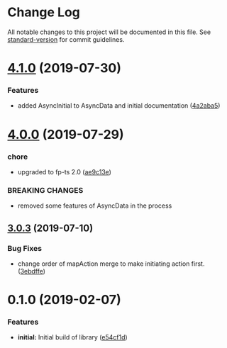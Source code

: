 # Change Log

All notable changes to this project will be documented in this file. See [standard-version](https://github.com/conventional-changelog/standard-version) for commit guidelines.

# [4.1.0](https://github.com/nullpub/dux/compare/v4.0.0...v4.1.0) (2019-07-30)


### Features

* added AsyncInitial to AsyncData and initial documentation ([4a2aba5](https://github.com/nullpub/dux/commit/4a2aba5))



# [4.0.0](https://github.com/nullpub/dux/compare/v3.0.3...v4.0.0) (2019-07-29)


### chore

* upgraded to fp-ts 2.0 ([ae9c13e](https://github.com/nullpub/dux/commit/ae9c13e))


### BREAKING CHANGES

* removed some features of AsyncData in the process



## [3.0.3](https://github.com/nullpub/dux/compare/v3.0.2...v3.0.3) (2019-07-10)


### Bug Fixes

* change order of mapAction merge to make initiating action first. ([3ebdffe](https://github.com/nullpub/dux/commit/3ebdffe))



<a name="0.1.0"></a>
# 0.1.0 (2019-02-07)


### Features

* **initial:** Initial build of library ([e54cf1d](https://github.com/nullpub/dux/commit/e54cf1d))
